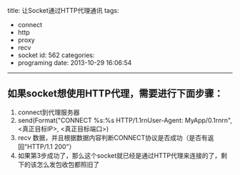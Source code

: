 title: 让Socket通过HTTP代理通讯
tags:
  - connect
  - http
  - proxy
  - recv
  - socket
id: 562
categories:
  - programing
date: 2013-10-29 16:06:54
---

## 如果socket想使用HTTP代理，需要进行下面步骤：

1.  connect到代理服务器
2.  send(Format("CONNECT %s:%s HTTP/1.1rnUser-Agent: MyApp/0.1rnrn", <真正目标IP>, <真正目标端口>)
3.  recv 数据，并且根据数据内容判断CONNECT协议是否成功（是否有返回"HTTP/1.1 200"）
4.  如果第3步成功了，那么这个socket就已经是通过HTTP代理来连接的了，剩下的该怎么发包收包都照旧了
